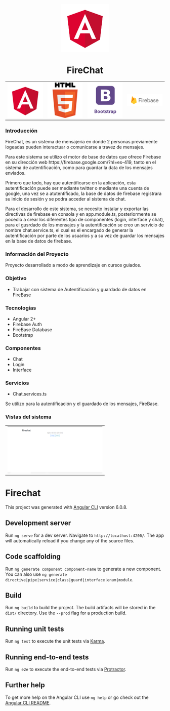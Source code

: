 <!DOCTYPE html>
<html lang="en">
<head>
	<meta charset="UTF-8">
</head>
<body>
	<p align="center"><img src="https://github.com/Luis-Aguila/Contenido/blob/master/assets/img-tecnology/angular.png" alt="Logo/Imagen Proyecto" width="150px" height="150px"></p>
	<h1 align="center">FireChat</h1>
  <table>
    <tbody>
      <tr>
        <td align="center" valign="middle">
          <img width="222px" src="https://github.com/Luis-Aguila/Contenido/blob/master/assets/img-tecnology/angular.png" alt="Imagen 1">
        </td>
        <td align="center" valign="middle">
          <img width="222px" src="https://github.com/Luis-Aguila/Contenido/blob/master/assets/img-tecnology/html5.png" alt="Imagen 2">
        </td>
        <td align="center" valign="middle">
          <img width="222px" src="https://github.com/Luis-Aguila/Contenido/blob/master/assets/img-tecnology/bootstrap.png" alt="Imagen 3">
        </td>
        <td align="center" valign="middle">
          <img width="222px" src="https://github.com/Luis-Aguila/Contenido/blob/master/assets/img-tecnology/Firebase.png" alt="Imagen 4">
        </td>
      </tr><tr></tr>
    </tbody>
  </table>
	<h3>Introducción</h3>
  <p>FireChat, es un sistema de mensajeria en donde 2 personas previamente logeadas pueden interactuar o comunicarse a travez de mensajes.</p>
  <p>Para este sistema se utilizo el motor de base de datos que ofrece Firebase en su dirección web https://firebase.google.com/?hl=es-419, tanto en el sistema de autentificación, como para guardar la data de los mensajes enviados.</p>
  <p>Primero que todo, hay que autentificarse en la aplicación, esta autentificación puede ser mediante twitter o mediante una cuenta de google, una vez se a atutentificado, la base de datos de firebase registrara su inicio de sesión y se podra acceder al sistema de chat.</p>
  <p>Para el desarrollo de este sistema, se necesito instalar y exportar las directivas de firebase en consola y en app.module.ts, posteriormente se pocedio a crear los diferentes tipo de componentes (login, interface y chat), para el gusrdado de los mensajes y la autentificación se creo un servicio de nombre chat.service.ts, el cual es el encargado de generar la autentificación por parte de los usuarios y a su vez de guardar los mensajes en la base de datos de firebase.</p>
  <h3>Información del Proyecto</h3>
  <p>Proyecto desarrollado a modo de aprendizaje en cursos guiados.</p>
	<h3>Objetivo</h3>
  <ul>
    <li>Trabajar con sistema de Autentificación y guardado de datos en FireBase</li>
  </ul>
	<h3>Tecnologías</h3>
  <ul>
    <li>Angular 2+</li>
    <li>Firebase Auth</li>
    <li>FireBase Database</li>
    <li>Bootstrap</li>
  </ul>
	<h3>Componentes</h3>
  <ul>
    <li>Chat</li>
    <li>Login</li>
    <li>Interface</li>
  </ul>
	<h3>Servicios</h3>
  <ul>
    <li>Chat.services.ts</li>
  </ul>
  <p>Se utilizo para la autentificación y el guardado de los mensajes, FireBase.</p>
	<h3>Vistas del sistema</h3>
  <table>
    <tbody>
      <tr>
        <td align="center" valign="middle">
          <img width="300px" src="https://github.com/Luis-Aguila/Contenido/blob/master/assets/img-proyect/FireChat/index.PNG" alt="Imagen 1">
        </td>
      </tr><tr></tr>
    </tbody>
  </table>
</body>
</html>

# Firechat

This project was generated with [Angular CLI](https://github.com/angular/angular-cli) version 6.0.8.

## Development server

Run `ng serve` for a dev server. Navigate to `http://localhost:4200/`. The app will automatically reload if you change any of the source files.

## Code scaffolding

Run `ng generate component component-name` to generate a new component. You can also use `ng generate directive|pipe|service|class|guard|interface|enum|module`.

## Build

Run `ng build` to build the project. The build artifacts will be stored in the `dist/` directory. Use the `--prod` flag for a production build.

## Running unit tests

Run `ng test` to execute the unit tests via [Karma](https://karma-runner.github.io).

## Running end-to-end tests

Run `ng e2e` to execute the end-to-end tests via [Protractor](http://www.protractortest.org/).

## Further help

To get more help on the Angular CLI use `ng help` or go check out the [Angular CLI README](https://github.com/angular/angular-cli/blob/master/README.md).
